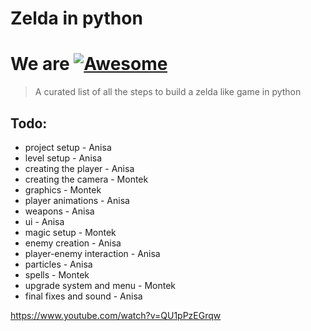 # Zelda in python
# We are  [![Awesome](https://cdn.jsdelivr.net/gh/sindresorhus/awesome@d7305f38d29fed78fa85652e3a63e154dd8e8829/media/badge.svg)](https://github.com/sindresorhus/awesome#readme)
> A curated list of all the steps to build a zelda like game in python
## Todo:

- project setup - Anisa
- level setup - Anisa
- creating the player - Anisa
- creating the camera - Montek
- graphics - Montek
- player animations - Anisa
- weapons - Anisa
- ui - Anisa
- magic setup - Montek
- enemy creation - Anisa
- player-enemy interaction - Anisa
- particles - Anisa
- spells - Montek
- upgrade system and menu - Montek
- final fixes and sound - Anisa



https://www.youtube.com/watch?v=QU1pPzEGrqw

